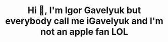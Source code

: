 <h1 align="center">Hi 👋, I'm Igor Gavelyuk but everybody call me iGavelyuk and I'm not an apple fan LOL</h1>
